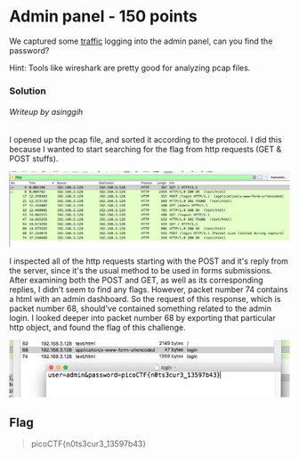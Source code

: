 # Admin panel - 150 points

We captured some [traffic](https://2018shell1.picoctf.com/static/ee6ed2afe1da153ae06e61d5ee26d52d/data.pcap) logging into the admin panel, can you find the password?

Hint: Tools like wireshark are pretty good for analyzing pcap files.

### Solution
###### Writeup by asinggih

I opened up the pcap file, and sorted it according to the protocol. I did this because I wanted to start searching for the flag from http requests (GET & POST stuffs).

<p align="center"><img src="../screenshots/ap_0.png"></p>

I inspected all of the http requests starting with the POST and it's reply from the server, since it's the usual method to be used in forms submissions. After examining both the POST and GET, as well as its corresponding replies, I didn't seem to find any flags. However, packet number 74 contains a html with an admin dashboard. So the request of this response, which is packet number 68, should've contained something related to the admin login. I looked deeper into packet number 68 by exporting that particular http object, and found the flag of this challenge.

<p align="center"><img src="../screenshots/ap_1.png"></p>


## Flag
>picoCTF{n0ts3cur3_13597b43}

